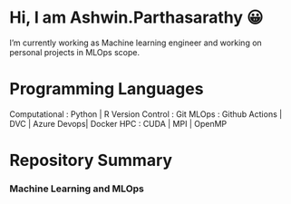 # Hi, I am Ashwin.Parthasarathy 😀
  I’m currently working as Machine learning engineer and working on personal projects in MLOps scope.
  
# Programming Languages
  Computational           : Python | R
  Version Control         : Git
  MLOps                   : Github Actions | DVC | Azure Devops| Docker
  HPC                     : CUDA | MPI | OpenMP
  
# Repository Summary

### Machine Learning and MLOps ###


